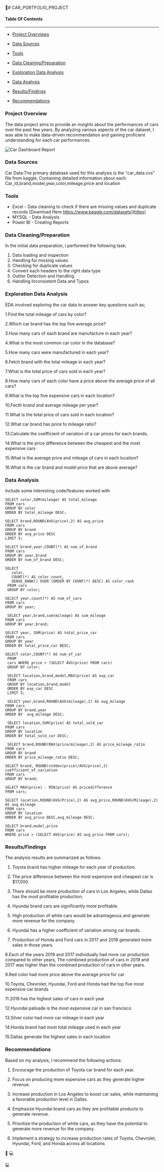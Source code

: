 
🚗# CAR_PORTFOLIO_PROJECT

#### Table Of Contents
------------

-  [Project Overviews](#Project_Overview)

-  [Data Sources](#Data_Sources)

-  [Tools](#Tools)

-  [Data Cleaning/Preparation](#Data_cleaning/Preparation) 

-  [Exploration Data Analysis](#Recommendation)

-  [Data Analysis](#Data_Analysis)

-  [Results/Findings](#Results/Finding)

-  [Recommendations](#Recommendations)


### Project Overview
The data project aims to provide an insights about the performances of cars over the past few years. By analyzing various aspects of the car dataset, I was able to make data-driven recommendation and gaining proficient understanding for each car performances.

![Car Dashboard Report](https://github.com/Luphen1/CAR-DATASET-PORTFOLIO-PROJECT/assets/140397207/4a472ab1-3faa-4824-9cef-938fe13816cd)



### Data Sources
Car Data:The primary database used for this analysis is the "car_data.cvs" file from kaggle, Containing detailed information about each Car_Id,brand,model,year,color,mileage,price and location

### Tools 
- Excel - Data cleaning to check if there are missing values and duplicate records  [Download Here      https://www.kaggle.com/datasets](https)
- MYSQL - Data Analysis
- Power BI - Creating Reports

### Data Cleaning/Preparation
In the initial data preparation, i performed the following task;
1. Data loading and inspection
2. Handling for missing values
3. Checking for duplicate values
4. Convert each headers to the right data type
5. Outlier Detection and Handling
6. Handling Inconsistent Data and Typos

### Exploration Data Analysis
EDA involved exploring the car data to answer key questions such as;

1.Find the total mileage of cars by color?

2.Which car brand has the top five average price?

3.How many cars of each brand are manufacture in each year?

4.What is the most common car color in the database?

5.How many cars were manufactured in each year?

6.Fetch brand with the total mileage in each year?

7.What is the total price of cars sold in each year?

8.How many cars of each color have a price above the average price of all cars?

9.What is the top five expensive cars in each location?

10.Fecth brand and average mileage per year?

11.What is the total price of cars sold in each location?

12.What car brand has price to mileage ratio?

13.Calculate the coefficient of variation of a car prices for each brands.

14.What is the price difference between the cheapest and the most expensive cars

15.What is the average price and mileage of cars in each location?

16.What is the car brand and model price that are above average?

### Data Analysis
Include some interesting code/features worked with
```
SELECT color,SUM(mileage) AS total_mileage
FROM cars
GROUP BY color
ORDER BY total_mileage DESC;
```

```
SELECT brand,ROUND(AVG(price),2) AS avg_price
FROM cars
GROUP BY brand
ORDER BY avg_price DESC
LIMIT 5;
```

```
SELECT brand,year,COUNT(*) AS num_of_brand
FROM cars
GROUP BY year,brand
ORDER BY num_of_brand DESC;
```


 ```
 SELECT
    color,
    COUNT(*) AS color_count,
    DENSE_RANK() OVER (ORDER BY COUNT(*) DESC) AS color_rank
  FROM cars
  GROUP BY color;
```
 
```
SELECT year,count(*) AS num_of_cars
FROM cars
GROUP BY year;
```

```
 SELECT year,brand,sum(mileage) AS sum_mileage
FROM cars
GROUP BY year,brand;
```

```
SELECT year, SUM(price) AS total_price_car
FROM cars
GROUP BY year
ORDER BY total_price_car DESC;
```

```
SELECT color,COUNT(*) AS num_of_car
 FROM 
 cars WHERE price > (SELECT AVG(price) FROM cars) 
 GROUP BY color;
```
 
```
 SELECT location,brand,model,MAX(price) AS exp_car
 FROM cars
 GROUP BY location,brand,model
 ORDER BY exp_car DESC
 LIMIT 5;
```
 
```
 SELECT year,brand,ROUND(AVG(mileage),2) AS avg_mileage
FROM cars
GROUP BY brand,year
ORDER BY  avg_mileage DESC;
```
 
```
 SELECT location,SUM(price) AS total_sold_car
FROM cars
GROUP BY location
ORDER BY total_sold_car DESC;
```

```
 SELECT brand,ROUND(MAX(price/mileage),2) AS price_mileage_ratio
FROM cars
GROUP BY brand
ORDER BY price_mileage_ratio DESC;
```

```
SELECT brand, ROUND(stddev(price)/AVG(price),2) coefficient_of_variation 
FROM cars
GROUP BY brand;
```

```
SELECT MAX(price) - MIN(price) AS pricedifference
FROM cars;
```

```
SELECT location,ROUND(AVG(Price),2) AS avg_price,ROUND(AVG(Mileage),2) AS avg_mileage
FROM cars
GROUP BY location
ORDER BY avg_price DESC,avg_mileage DESC;
```

```
SELECT brand,model,price
FROM cars
WHERE price > (SELECT AVG(price) AS avg_price FROM cars);
```

### Results/Findings

The analysis results are summarized as follows:

1.	Toyota brand has higher mileage for each year of production.
   
2.	The price difference between the most expensive and cheapest car is $17,000.
	
3.	There should be more production of cars in Los Angeles, while Dallas has the most profitable production.
   
4.	Hyundai brand cars are significantly more profitable.
   
5.	High production of white cars would be advantageous and generate more revenue for the company.
	
6.	Hyundai has a higher coefficient of variation among car brands.
   
7.	Production of Honda and Ford cars in 2017 and 2018 generated more sales in those years.

8.Each of the years 2019 and 2017 individually had more car production compared to other years,
  The combined production of cars in 2019 and 2017 was higher than the combined production of cars in other years.

9.Red color had more price above the average price for car

10.Toyota, Chevrolet, Hyundai, Ford and Honda had the top five most expensive car brands

11.2019 has the highest sales of cars in each year

12.Hyundai palisade is the most expensive car in san francisco

13.Silver color had more car mileage in each year

14.Honda brand had most total mileage used in each year

15.Dallas generate the highest sales in each location




### Recommendations 
Based on my analysis, I recommend the following actions:

1.	Encourage the production of Toyota car brand for each year.
	
2.	Focus on producing more expensive cars as they generate higher revenue.
   
3.	Increase production in Los Angeles to boost car sales, while maintaining a favorable production level in Dallas.
   
4.	Emphasize Hyundai brand cars as they are profitable products to generate revenue.
	
6.	Prioritize the production of white cars, as they have the potential to generate more revenue for the company.
    
7.	Implement a strategy to increase production rates of Toyota, Chevrolet, Hyundai, Ford, and Honda across all locations







🚗
💻









    

💻









    
